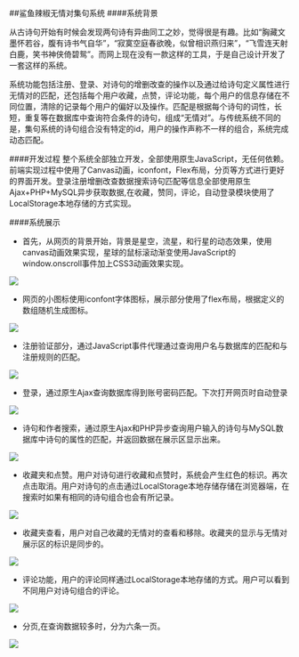 ##鲨鱼辣椒无情对集句系统
####系统背景

从古诗句开始有时候会发现两句诗有异曲同工之妙，觉得很是有趣。比如“胸藏文墨怀若谷，腹有诗书气自华”，“寂寞空庭春欲晚，似曾相识燕归来”，“飞雪连天射白鹿，笑书神侠倚碧鸳”。而网上现在没有一款这样的工具，于是自己设计开发了一套这样的系统。

系统功能包括注册、登录、对诗句的增删改查的操作以及通过给诗句定义属性进行无情对的匹配，还包括每个用户收藏，点赞，评论功能，每个用户的信息存储在不同位置，清除的记录每个用户的偏好以及操作。匹配是根据每个诗句的词性，长短，重复等在数据库中查询符合条件的诗句，组成“无情对”。与传统系统不同的是，集句系统的诗句组合没有特定的id，用户的操作声称不一样的组合，系统完成动态匹配。

####开发过程
整个系统全部独立开发，全部使用原生JavaScript，无任何依赖。前端实现过程中使用了Canvas动画，iconfont，Flex布局，分页等方式进行更好的界面开发。登录注册增删改查数据搜索诗句匹配等信息全部使用原生Ajax+PHP+MySQL异步获取数据,在收藏，赞同，评论，自动登录模块使用了LocalStorage本地存储的方式实现。

####系统展示

* 首先，从网页的背景开始，背景是星空，流星，和行星的动态效果，使用canvas动画效果实现，星球的鼠标滚动渐变使用JavaScript的window.onscroll事件加上CSS3动画效果实现。

<img src="http://imglf0.nosdn.127.net/img/MmQvM3dNRWZieElpRSt6YkRaQ3B0dVhxYlNkdHhsYzgxMExzKzFyYWVqSlg4eEtKcWJOY0hnPT0.png?imageView&thumbnail=1920y949&type=jpg&quality=96&stripmeta=0&type=jpg">

* 网页的小图标使用iconfont字体图标，展示部分使用了flex布局，根据定义的数组随机生成图标。

<img src="http://imglf2.nosdn.127.net/img/MmQvM3dNRWZieElpRSt6YkRaQ3B0dXJnVHRINHZjcUNnbFJmY0Y0ZW1vbHRuRDVuT0tjMjJBPT0.png?imageView&thumbnail=1920y949&type=jpg&quality=96&stripmeta=0&type=jpg">

* 注册验证部分，通过JavaScript事件代理通过查询用户名与数据库的匹配和与注册规则的匹配。

<img src="http://imglf0.nosdn.127.net/img/MmQvM3dNRWZieElpRSt6YkRaQ3B0dlZqS3kzQlduVFJsK1orVXhyRWFUaWh5THNRWEt1SmlnPT0.png?imageView&thumbnail=1920y949&type=jpg&quality=96&stripmeta=0&type=jpg">

* 登录，通过原生Ajax查询数据库得到账号密码匹配。下次打开网页时自动登录

<img src="http://imglf.nosdn.127.net/img/MmQvM3dNRWZieElpRSt6YkRaQ3B0dUdielhVUDduMWlKOGhEZ24rYWtjQS93a3dZNkRUeUx3PT0.png?imageView&thumbnail=1920y949&type=jpg&quality=96&stripmeta=0&type=jpg">

* 诗句和作者搜索，通过原生Ajax和PHP异步查询用户输入的诗句与MySQL数据库中诗句的属性的匹配，并返回数据在展示区显示出来。

<img src="http://imglf2.nosdn.127.net/img/MmQvM3dNRWZieElpRSt6YkRaQ3B0cTNmMUNSdU5NeDNOQXE3WkRpcXZ0SCtyMUoyQldzM253PT0.png?imageView&thumbnail=1920y949&type=jpg&quality=96&stripmeta=0&type=jpg">

* 收藏夹和点赞。用户对诗句进行收藏和点赞时，系统会产生红色的标识。再次点击取消。用户对诗句的点击通过LocalStorage本地存储存储在浏览器端，在搜索时如果有相同的诗句组合也会有所记录。

<img src="http://imglf1.nosdn.127.net/img/MmQvM3dNRWZieElpRSt6YkRaQ3B0aEFSZ1h1Y3hMQjIzbGRxRDI4TVBUYi9ucjAyNVo2czN3PT0.png?imageView&thumbnail=1680x0&quality=96&stripmeta=0&type=jpg">

* 收藏夹查看，用户对自己收藏的无情对的查看和移除。收藏夹的显示与无情对展示区的标识是同步的。

<img src="http://imglf2.nosdn.127.net/img/MmQvM3dNRWZieElpRSt6YkRaQ3B0dklsa01SRlVOVmQrQjdQbTdaTW1LV0V3U1hZS0hDb0x3PT0.png?imageView&thumbnail=1680x0&quality=96&stripmeta=0&type=jpg">

* 评论功能，用户的评论同样通过LocalStorage本地存储的方式。用户可以看到不同用户对诗句组合的评论。

<img src="http://imglf0.nosdn.127.net/img/MmQvM3dNRWZieElpRSt6YkRaQ3B0cGN6b1RUanZJalhHazhzcmlPVk55Y2s4ZndESTFBMWd3PT0.png?imageView&thumbnail=1920y949&type=jpg&quality=96&stripmeta=0&type=jpg">

* 分页,在查询数据较多时，分为六条一页。

<img src="http://imglf1.nosdn.127.net/img/MmQvM3dNRWZieElpRSt6YkRaQ3B0blM3WVdxQy9HN1QwTk9KUHF1U3hpV1N2MGlvSXkvVFBRPT0.png?imageView&thumbnail=1920y949&type=jpg&quality=96&stripmeta=0&type=jpg">
